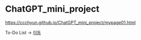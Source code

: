 # ChatGPT_mini_project
https://ccchyun.github.io/ChatGPT_mini_project/mypage01.html

To-Do List -> <a href = "https://github.com/ccchyun/ChatGPT_mini_project/blob/e0809ff438fc65a2eb3afe40a92503f0e1258802/To-Do%20List%20%ED%94%84%EB%A1%9C%EA%B7%B8%EB%9E%A8%EC%9E%85%EB%8B%88%EB%8B%A4.py" target="_blank">이동</a>
